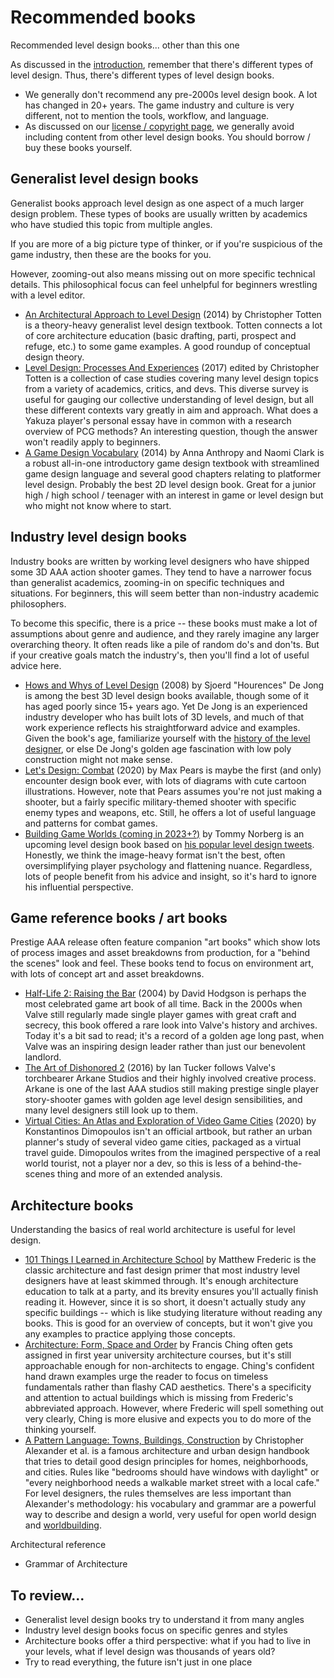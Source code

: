 # Recommended books

Recommended level design books... other than this one

As discussed in the [introduction](../../introduction.md), remember that there's different types of level design. Thus, there's different types of level design books.
  * We generally don't recommend any pre-2000s level design book. A lot has changed in 20+ years. The game industry and culture is very different, not to mention the tools, workflow, and language.
  * As discussed on our [license / copyright page](../license_copyright.md), we generally avoid including content from other level design books. You should borrow / buy these books yourself.

## Generalist level design books

Generalist books approach level design as one aspect of a much larger design problem. These types of books are usually written by academics who have studied this topic from multiple angles.

If you are more of a big picture type of thinker, or if you're suspicious of the game industry, then these are the books for you.

However, zooming-out also means missing out on more specific technical details. This philosophical focus can feel unhelpful for beginners wrestling with a level editor.
  * [An Architectural Approach to Level Design](https://www.goodreads.com/book/show/46136052-an-architectural-approach-to-level-design) (2014) by Christopher Totten is a theory-heavy generalist level design textbook. Totten connects a lot of core architecture education (basic drafting, parti, prospect and refuge, etc.) to some game examples. A good roundup of conceptual design theory.
  * [Level Design: Processes And Experiences](https://www.goodreads.com/book/show/32455413) (2017) edited by Christopher Totten is a collection of case studies covering many level design topics from a variety of academics, critics, and devs. This diverse survey is useful for gauging our collective understanding of level design, but all these different contexts vary greatly in aim and approach. What does a Yakuza player's personal essay have in common with a research overview of PCG methods? An interesting question, though the answer won't readily apply to beginners.
  * [A Game Design Vocabulary](https://www.goodreads.com/en/book/show/16269919-a-game-design-vocabulary) (2014) by Anna Anthropy and Naomi Clark is a robust all-in-one introductory game design textbook with streamlined game design language and several good chapters relating to platformer level design. Probably the best 2D level design book. Great for a junior high / high school / teenager with an interest in game or level design but who might not know where to start.

## Industry level design books

Industry books are written by working level designers who have shipped some 3D AAA action shooter games. They tend to have a narrower focus than generalist academics, zooming-in on specific techniques and situations. For beginners, this will seem better than non-industry academic philosophers.

To become this specific, there is a price -- these books must make a lot of assumptions about genre and audience, and they rarely imagine any larger overarching theory. It often reads like a pile of random do's and don'ts. But if your creative goals match the industry's, then you'll find a lot of useful advice here.
  * [Hows and Whys of Level Design](http://www.hourences.com/product/the-hows-and-whys-of-level-design-2/) (2008) by Sjoerd "Hourences" De Jong is among the best 3D level design books available, though some of it has aged poorly since 15+ years ago. Yet De Jong is an experienced industry developer who has built lots of 3D levels, and much of that work experience reflects his straightforward advice and examples. Given the book's age, familiarize yourself with the [history of the level designer](../../culture/history-level-designer.md), or else De Jong's golden age fascination with low poly construction might not make sense.
  * [Let's Design: Combat](https://www.nextleveldesign.org/index.php?/content/news/let’s-design-combat-–-a-level-design-series-max-pears-r328/) (2020) by Max Pears is maybe the first (and only) encounter design book ever, with lots of diagrams with cute cartoon illustrations. However, note that Pears assumes you're not just making a shooter, but a fairly specific military-themed shooter with specific enemy types and weapons, etc. Still, he offers a lot of useful language and patterns for combat games.
  * [Building Game Worlds (coming in 2023+?)](https://www.kickstarter.com/projects/building-game-worlds/building-game-worlds/) by Tommy Norberg is an upcoming level design book based on [his popular level design tweets](https://twitter.com/the_norberg). Honestly, we think the image-heavy format isn't the best, often oversimplifying player psychology and flattening nuance. Regardless, lots of people benefit from his advice and insight, so it's hard to ignore his influential perspective.

## Game reference books / art books

Prestige AAA release often feature companion "art books" which show lots of process images and asset breakdowns from production, for a "behind the scenes" look and feel. These books tend to focus on environment art, with lots of concept art and asset breakdowns.
  * [Half-Life 2: Raising the Bar](https://www.goodreads.com/en/book/show/29692.Half_Life_2) (2004) by David Hodgson is perhaps the most celebrated game art book of all time. Back in the 2000s when Valve still regularly made single player games with great craft and secrecy, this book offered a rare look into Valve's history and archives. Today it's a bit sad to read; it's a record of a golden age long past, when Valve was an inspiring design leader rather than just our benevolent landlord.
  * [The Art of Dishonored 2](https://www.goodreads.com/en/book/show/30893077-the-art-of-dishonored-2) (2016) by Ian Tucker follows Valve's torchbearer Arkane Studios and their highly involved creative process. Arkane is one of the last AAA studios still making prestige single player story-shooter games with golden age level design sensibilities, and many level designers still look up to them.
  * [Virtual Cities: An Atlas and Exploration of Video Game Cities](https://www.goodreads.com/en/book/show/50489392-virtual-cities) (2020) by Konstantinos Dimopoulos isn't an official artbook, but rather an urban planner's study of several video game cities, packaged as a virtual travel guide. Dimopoulos writes from the imagined perspective of a real world tourist, not a player nor a dev, so this is less of a behind-the-scenes thing and more of an extended analysis.

## Architecture books

Understanding the basics of real world architecture is useful for level design.
  * [101 Things I Learned in Architecture School](https://www.goodreads.com/book/show/1958355.101_Things_I_Learned_in_Architecture_School) by Matthew Frederic is the classic architecture and fast design primer that most industry level designers have at least skimmed through. It's enough architecture education to talk at a party, and its brevity ensures you'll actually finish reading it. However, since it is so short, it doesn't actually study any specific buildings -- which is like studying literature without reading any books. This is good for an overview of concepts, but it won't give you any examples to practice applying those concepts.
  * [Architecture: Form, Space and Order](https://www.goodreads.com/book/show/58702177-architecture) by Francis Ching often gets assigned in first year university architecture courses, but it's still approachable enough for non-architects to engage. Ching's confident hand drawn examples urge the reader to focus on timeless fundamentals rather than flashy CAD aesthetics. There's a specificity and attention to actual buildings which is missing from Frederic's abbreviated approach. However, where Frederic will spell something out very clearly, Ching is more elusive and expects you to do more of the thinking yourself.
  * [A Pattern Language: Towns, Buildings, Construction](https://en.wikipedia.org/wiki/A_Pattern_Language) by Christopher Alexander et al. is a famous architecture and urban design handbook that tries to detail good design principles for homes, neighborhoods, and cities. Rules like "bedrooms should have windows with daylight" or "every neighborhood needs a walkable market street with a local cafe." For level designers, the rules themselves are less important than Alexander's methodology: his vocabulary and grammar are a powerful way to describe and design a world, very useful for open world design and [worldbuilding](../../process/preproduction/worldbuilding.md).

Architectural reference
  * Grammar of Architecture

## To review...
  * Generalist level design books try to understand it from many angles
  * Industry level design books focus on specific genres and styles
  * Architecture books offer a third perspective: what if you had to live in your levels, what if level design was thousands of years old?
  * Try to read everything, the future isn't just in one place
